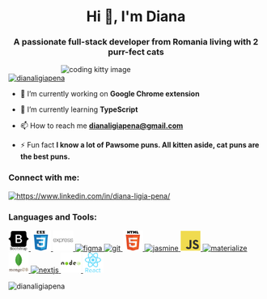 <h1 align="center">Hi 👋, I'm Diana</h1>
<h3 align="center">A passionate full-stack developer from Romania living with 2 purr-fect cats</h3>

<img align="right" alt="coding kitty image" width="400" src="[https://www.google.com/url?sa=i&url=https%3A%2F%2Fmystickermania.com%2Fsticker-packs%2Fcute-cats%2Fcat-laptop&psig=AOvVaw0lXe_6Q8A8qOnvWehIDzH7&ust=1689826283301000&source=images&cd=vfe&opi=89978449&ved=0CBEQjRxqFwoTCOjAvc3zmYADFQAAAAAdAAAAABAZ](https://cdn.dribbble.com/users/1787323/screenshots/15730501/media/9d5860f1323345fb8fcf07ded64cc24e.png?compress=1&resize=400x300&vertical=center)">

<p align="left"> <a href="https://github.com/ryo-ma/github-profile-trophy"><img src="https://github-profile-trophy.vercel.app/?username=dianaligiapena" alt="dianaligiapena" /></a> </p>

- 🔭 I’m currently working on **Google Chrome extension**

- 🌱 I’m currently learning **TypeScript**

- 📫 How to reach me **dianaligiapena@gmail.com**

- ⚡ Fun fact **I know a lot of Pawsome puns. All kitten aside, cat puns are the best puns.**

<h3 align="left">Connect with me:</h3>
<p align="left">
<a href="https://linkedin.com/in/https://www.linkedin.com/in/diana-ligia-pena/" target="blank"><img align="center" src="https://raw.githubusercontent.com/rahuldkjain/github-profile-readme-generator/master/src/images/icons/Social/linked-in-alt.svg" alt="https://www.linkedin.com/in/diana-ligia-pena/" height="30" width="40" /></a>
</p>

<h3 align="left">Languages and Tools:</h3>
<p align="left"> <a href="https://getbootstrap.com" target="_blank" rel="noreferrer"> <img src="https://raw.githubusercontent.com/devicons/devicon/master/icons/bootstrap/bootstrap-plain-wordmark.svg" alt="bootstrap" width="40" height="40"/> </a> <a href="https://www.w3schools.com/css/" target="_blank" rel="noreferrer"> <img src="https://raw.githubusercontent.com/devicons/devicon/master/icons/css3/css3-original-wordmark.svg" alt="css3" width="40" height="40"/> </a> <a href="https://expressjs.com" target="_blank" rel="noreferrer"> <img src="https://raw.githubusercontent.com/devicons/devicon/master/icons/express/express-original-wordmark.svg" alt="express" width="40" height="40"/> </a> <a href="https://www.figma.com/" target="_blank" rel="noreferrer"> <img src="https://www.vectorlogo.zone/logos/figma/figma-icon.svg" alt="figma" width="40" height="40"/> </a> <a href="https://git-scm.com/" target="_blank" rel="noreferrer"> <img src="https://www.vectorlogo.zone/logos/git-scm/git-scm-icon.svg" alt="git" width="40" height="40"/> </a> <a href="https://www.w3.org/html/" target="_blank" rel="noreferrer"> <img src="https://raw.githubusercontent.com/devicons/devicon/master/icons/html5/html5-original-wordmark.svg" alt="html5" width="40" height="40"/> </a> <a href="https://jasmine.github.io/" target="_blank" rel="noreferrer"> <img src="https://www.vectorlogo.zone/logos/jasmine/jasmine-icon.svg" alt="jasmine" width="40" height="40"/> </a> <a href="https://developer.mozilla.org/en-US/docs/Web/JavaScript" target="_blank" rel="noreferrer"> <img src="https://raw.githubusercontent.com/devicons/devicon/master/icons/javascript/javascript-original.svg" alt="javascript" width="40" height="40"/> </a> <a href="https://materializecss.com/" target="_blank" rel="noreferrer"> <img src="https://raw.githubusercontent.com/prplx/svg-logos/5585531d45d294869c4eaab4d7cf2e9c167710a9/svg/materialize.svg" alt="materialize" width="40" height="40"/> </a> <a href="https://www.mongodb.com/" target="_blank" rel="noreferrer"> <img src="https://raw.githubusercontent.com/devicons/devicon/master/icons/mongodb/mongodb-original-wordmark.svg" alt="mongodb" width="40" height="40"/> </a> <a href="https://nextjs.org/" target="_blank" rel="noreferrer"> <img src="https://cdn.worldvectorlogo.com/logos/nextjs-2.svg" alt="nextjs" width="40" height="40"/> </a> <a href="https://nodejs.org" target="_blank" rel="noreferrer"> <img src="https://raw.githubusercontent.com/devicons/devicon/master/icons/nodejs/nodejs-original-wordmark.svg" alt="nodejs" width="40" height="40"/> </a> <a href="https://reactjs.org/" target="_blank" rel="noreferrer"> <img src="https://raw.githubusercontent.com/devicons/devicon/master/icons/react/react-original-wordmark.svg" alt="react" width="40" height="40"/> </a> </p>

<p><img align="center" src="https://github-readme-stats.vercel.app/api/top-langs?username=dianaligiapena&show_icons=true&locale=en&layout=compact" alt="dianaligiapena" /></p>
